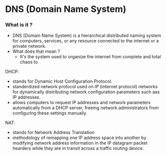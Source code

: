 # DNS (Domain Name System)

### What is it ?
 * DNS (Domain Name System) is a hierarchical distributed naming system for computers, services, or any resource connected to the internet or a private network. 
 * What does that mean ? 
 	* It's the system used to organize the internet from complete and total chaos to 


DHCP:
 * stands for Dynamic Host Configuration Protocol.
 * standerdized network protocol used on IP (internet protocol) networks for dynamically distributing network configuration parameters such aas IP addresses.
 * allows computers to request IP addresses and network parameters automatically from a DHCP server, freeing network administrators from configuring these settings manually. 

NAT:
 * stands for Network Address Translation 
 * methodology of remapping one IP address space into another by modifying network address information in the IP datagram packet hearders while they are in transit across a traffic routing device. 